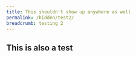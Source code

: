 ```yaml
---
title: This shouldn't show up anywhere as well
permalink: /hidden/test2/
breadcrumb: testing 2
---
```


## This is also a test
